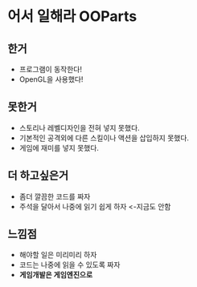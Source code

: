 # 어서 일해라 OOParts

## 한거
- 프로그램이 동작한다!
- OpenGL을 사용했다! 

## 못한거
- 스토리나 레벨디자인을 전혀 넣지 못했다.
- 기본적인 공격외에 다른 스킬이나 액션을 삽입하지 못했다.
- 게임에 재미를 넣지 못했다.

## 더 하고싶은거
- 좀더 깔끔한 코드를 짜자
- 주석을 달아서 나중에 읽기 쉽게 하자 <-지금도 안함

## 느낌점
- 해야할 일은 미리미리 하자
- 코드는 나중에 읽을 수 있도록 짜자
- **게임개발은 게임엔진으로**
